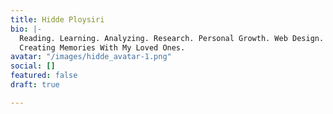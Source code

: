 ```yaml
---
title: Hidde Ploysiri
bio: |-
  Reading. Learning. Analyzing. Research. Personal Growth. Web Design. Visual Design. Jazz. Classical Music. Piano. Chess. Tech. Finance. Coding.
  Creating Memories With My Loved Ones.
avatar: "/images/hidde_avatar-1.png"
social: []
featured: false
draft: true

---
```

